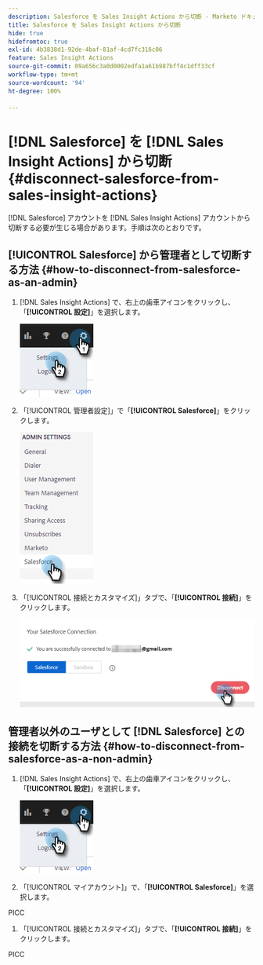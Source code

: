```yaml
---
description: Salesforce を Sales Insight Actions から切断 - Marketo ドキュメント - 製品ドキュメント
title: Salesforce を Sales Insight Actions から切断
hide: true
hidefromtoc: true
exl-id: 4b3838d1-92de-4baf-81af-4cd7fc316c06
feature: Sales Insight Actions
source-git-commit: 09a656c3a0d0002edfa1a61b987bff4c1dff33cf
workflow-type: tm+mt
source-wordcount: '94'
ht-degree: 100%

---
```


# [!DNL Salesforce] を [!DNL Sales Insight Actions] から切断 {#disconnect-salesforce-from-sales-insight-actions}

[!DNL Salesforce] アカウントを [!DNL Sales Insight Actions] アカウントから切断する必要が生じる場合があります。手順は次のとおりです。

## [!UICONTROL Salesforce] から管理者として切断する方法 {#how-to-disconnect-from-salesforce-as-an-admin}

1. [!DNL Sales Insight Actions] で、右上の歯車アイコンをクリックし、「**[!UICONTROL 設定]**」を選択します。

   ![](assets/disconnect-salesforce-from-sales-insight-actions-1.png)

1. 「[!UICONTROL 管理者設定]」で「**[!UICONTROL Salesforce]**」をクリックします。

   ![](assets/disconnect-salesforce-from-sales-insight-actions-2.png)

1. 「[!UICONTROL 接続とカスタマイズ]」タブで、「**[!UICONTROL 接続]**」をクリックします。

   ![](assets/disconnect-salesforce-from-sales-insight-actions-3.png)

## 管理者以外のユーザとして [!DNL Salesforce] との接続を切断する方法 {#how-to-disconnect-from-salesforce-as-a-non-admin}

1. [!DNL Sales Insight Actions] で、右上の歯車アイコンをクリックし、「**[!UICONTROL 設定]**」を選択します。

   ![](assets/disconnect-salesforce-from-sales-insight-actions-4.png)

1. 「[!UICONTROL マイアカウント]」で、「**[!UICONTROL Salesforce]**」を選択します。

PICC

1. 「[!UICONTROL 接続とカスタマイズ]」タブで、「**[!UICONTROL 接続]**」をクリックします。

PICC
